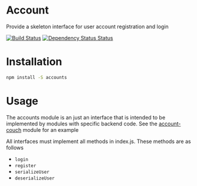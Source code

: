 # Account
Provide a skeleton interface for user account registration and login

[![Build Status](https://travis-ci.org/nisaacson/account.png?branch=master)](https://travis-ci.org/nisaacson/account)
[![Dependency Status Status](https://david-dm.org/nisaacson/account.png)](https://david-dm.org/nisaacson/account)


# Installation

```bash
npm install -S accounts
```

# Usage
The accounts module is an just an interface that is intended to be implemented by modules with specific backend code. See the [account-couch](https://github.com/nisaacson/account-couch) module for an example

All interfaces must implement all methods in index.js. These methods are as follows

* `login`
* `register`
* `serializeUser`
* `deserializeUser`

